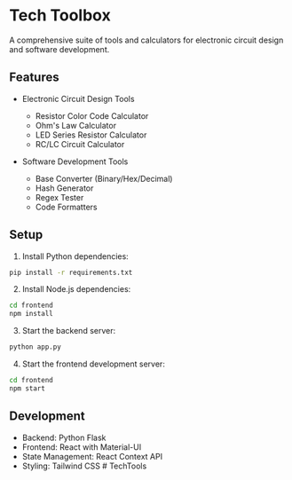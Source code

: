 # Tech Toolbox

A comprehensive suite of tools and calculators for electronic circuit design and software development.

## Features

- Electronic Circuit Design Tools
  - Resistor Color Code Calculator
  - Ohm's Law Calculator
  - LED Series Resistor Calculator
  - RC/LC Circuit Calculator
  
- Software Development Tools
  - Base Converter (Binary/Hex/Decimal)
  - Hash Generator
  - Regex Tester
  - Code Formatters

## Setup

1. Install Python dependencies:
```bash
pip install -r requirements.txt
```

2. Install Node.js dependencies:
```bash
cd frontend
npm install
```

3. Start the backend server:
```bash
python app.py
```

4. Start the frontend development server:
```bash
cd frontend
npm start
```

## Development

- Backend: Python Flask
- Frontend: React with Material-UI
- State Management: React Context API
- Styling: Tailwind CSS
#   T e c h T o o l s  
 